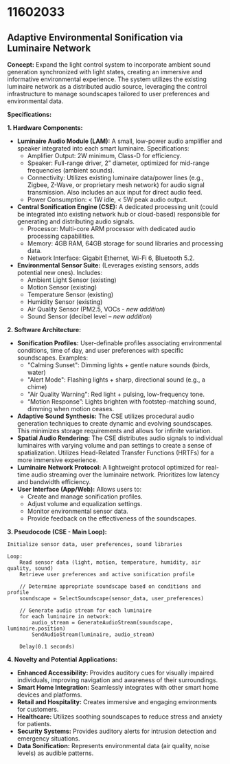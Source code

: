 # 11602033

## Adaptive Environmental Sonification via Luminaire Network

**Concept:** Expand the light control system to incorporate ambient sound generation synchronized with light states, creating an immersive and informative environmental experience. The system utilizes the existing luminaire network as a distributed audio source, leveraging the control infrastructure to manage soundscapes tailored to user preferences and environmental data.

**Specifications:**

**1. Hardware Components:**

*   **Luminaire Audio Module (LAM):** A small, low-power audio amplifier and speaker integrated into each smart luminaire. Specifications:
    *   Amplifier Output: 2W minimum, Class-D for efficiency.
    *   Speaker: Full-range driver, 2” diameter, optimized for mid-range frequencies (ambient sounds).
    *   Connectivity:  Utilizes existing luminaire data/power lines (e.g., Zigbee, Z-Wave, or proprietary mesh network) for audio signal transmission.  Also includes an aux input for direct audio feed.
    *   Power Consumption:  < 1W idle, < 5W peak audio output.
*   **Central Sonification Engine (CSE):** A dedicated processing unit (could be integrated into existing network hub or cloud-based) responsible for generating and distributing audio signals.
    *   Processor: Multi-core ARM processor with dedicated audio processing capabilities.
    *   Memory: 4GB RAM, 64GB storage for sound libraries and processing data.
    *   Network Interface: Gigabit Ethernet, Wi-Fi 6, Bluetooth 5.2.
*   **Environmental Sensor Suite:** (Leverages existing sensors, adds potential new ones). Includes:
    *   Ambient Light Sensor (existing)
    *   Motion Sensor (existing)
    *   Temperature Sensor (existing)
    *   Humidity Sensor (existing)
    *   Air Quality Sensor (PM2.5, VOCs - *new addition*)
    *   Sound Sensor (decibel level – *new addition*)

**2. Software Architecture:**

*   **Sonification Profiles:** User-definable profiles associating environmental conditions, time of day, and user preferences with specific soundscapes. Examples:
    *   "Calming Sunset": Dimming lights + gentle nature sounds (birds, water)
    *   "Alert Mode": Flashing lights + sharp, directional sound (e.g., a chime)
    *   "Air Quality Warning": Red light + pulsing, low-frequency tone.
    *   “Motion Response”:  Lights brighten with footstep-matching sound, dimming when motion ceases.
*   **Adaptive Sound Synthesis:** The CSE utilizes procedural audio generation techniques to create dynamic and evolving soundscapes. This minimizes storage requirements and allows for infinite variation.
*   **Spatial Audio Rendering:** The CSE distributes audio signals to individual luminaires with varying volume and pan settings to create a sense of spatialization.  Utilizes Head-Related Transfer Functions (HRTFs) for a more immersive experience.
*   **Luminaire Network Protocol:** A lightweight protocol optimized for real-time audio streaming over the luminaire network. Prioritizes low latency and bandwidth efficiency.
*   **User Interface (App/Web):**  Allows users to:
    *   Create and manage sonification profiles.
    *   Adjust volume and equalization settings.
    *   Monitor environmental sensor data.
    *   Provide feedback on the effectiveness of the soundscapes.

**3. Pseudocode (CSE - Main Loop):**

```
Initialize sensor data, user preferences, sound libraries

Loop:
    Read sensor data (light, motion, temperature, humidity, air quality, sound)
    Retrieve user preferences and active sonification profile

    // Determine appropriate soundscape based on conditions and profile
    soundscape = SelectSoundscape(sensor_data, user_preferences)

    // Generate audio stream for each luminaire
    for each luminaire in network:
        audio_stream = GenerateAudioStream(soundscape, luminaire.position)
        SendAudioStream(luminaire, audio_stream)

    Delay(0.1 seconds)
```

**4. Novelty and Potential Applications:**

*   **Enhanced Accessibility:** Provides auditory cues for visually impaired individuals, improving navigation and awareness of their surroundings.
*   **Smart Home Integration:** Seamlessly integrates with other smart home devices and platforms.
*   **Retail and Hospitality:** Creates immersive and engaging environments for customers.
*   **Healthcare:** Utilizes soothing soundscapes to reduce stress and anxiety for patients.
*   **Security Systems:** Provides auditory alerts for intrusion detection and emergency situations.
*   **Data Sonification:**  Represents environmental data (air quality, noise levels) as audible patterns.